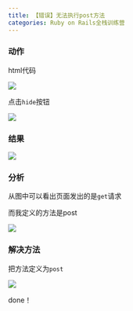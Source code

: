 ```yaml
---
title: 【错误】无法执行post方法
categories: Ruby on Rails全栈训练营
---
```


### 动作

html代码

![][image-1]

点击`hide`按钮

![][image-2]

### 结果

![][image-3]

### 分析

从图中可以看出页面发出的是`get`请求

而我定义的方法是post

![][image-4]

### 解决方法

把方法定义为`post`

![][image-5]

done！

[image-1]:	http://oggx6lf7f.bkt.clouddn.com/lxhv1.png
[image-2]:	http://oggx6lf7f.bkt.clouddn.com/czrzb.png
[image-3]:	http://oggx6lf7f.bkt.clouddn.com/d5jjq.png
[image-4]:	http://oggx6lf7f.bkt.clouddn.com/3cav2.png
[image-5]:	http://oggx6lf7f.bkt.clouddn.com/n73pl.png
